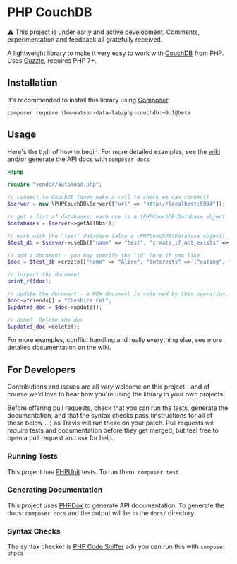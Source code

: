 # PHP CouchDB

:warning: This project is under early and active development.  Comments, experimentation and feedback all gratefully received.

A lightweight library to make it very easy to work with [CouchDB](http://couchdb.apache.org/) from PHP.  Uses [Guzzle](http://docs.guzzlephp.org/en/stable/), requires PHP 7+.

## Installation

It's recommended to install this library using [Composer](https://getcomposer.org/):

```
composer require ibm-watson-data-lab/php-couchdb:~0.1@beta
```

## Usage

Here's the tl;dr of how to begin.  For more detailed examples, see the [wiki](https://github.com/ibm-watson-data-lab/php-couchdb/wiki) and/or generate the API docs with `composer docs`

```php
<?php

require "vendor/autoload.php";

// connect to CouchDB (does make a call to check we can connect)
$server = new \PHPCouchDB\Server(["url" => "http://localhost:5984"]);

// get a list of databases; each one is a \PHPCouchDB\Database object
$databases = $server->getAllDbs();

// work with the "test" database (also a \PHPCouchDB\Database object)
$test_db = $server->useDb(["name" => "test", "create_if_not_exists" => true]);

// add a document - you may specify the "id" here if you like
$doc = $test_db->create(["name" => "Alice", "interests" => ["eating", "wondering"]]);

// inspect the document
print_r($doc);

// update the document - a NEW document is returned by this operation, showing the server representation of the document
$doc->friends[] = "Cheshire Cat";
$updated_doc = $doc->update();

// done?  Delete the doc
$updated_doc->delete();
```

For more examples, conflict handling and really everything else, see more detailed documentation on the wiki.

## For Developers

Contributions and issues are all _very_ welcome on this project - and of course we'd love to hear how you're using the library in your own projects.

Before offering pull requests, check that you can run the tests, generate the documentation, and that the syntax checks pass (instructions for all of these below ...) as Travis will run these on your patch.  Pull requests will _require_ tests and documentation before they get merged, but feel free to open a pull request and ask for help.

### Running Tests

This project has [PHPUnit](https://phpunit.de/) tests.  To run them: `composer test`

### Generating Documentation

This project uses [PHPDox](http://phpdox.de/) to generate API documentation.  To generate the docs: `composer docs` and the output will be in the `docs/` directory.

### Syntax Checks

The syntax checker is [PHP Code Sniffer](https://github.com/squizlabs/PHP_CodeSniffer) adn you can run this with `composer phpcs`
